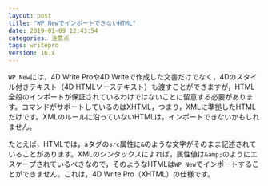 ```yaml
---
layout: post
title: "WP NewでインポートできないHTML"
date: 2019-01-09 12:43:54
categories: 注意点 
tags: writepro
version: 16.x
---
```


``WP New``には，4D Write Proや4D Writeで作成した文書だけでなく，4Dのスタイル付きテキスト（4D HTMLソーステキスト）も渡すことができますが，HTML全般のインポートが保証されているわけではないことに留意する必要があります。コマンドがサポートしているのはXHTML，つまり，XMLに準拠したHTMLだけです。XMLのルールに沿っていないHTMLは，インポートできないかもしれません。

たとえば，HTMLでは，``a``タグの``src``属性に``&``のような文字がそのまま記述されていることがあります。XMLのシンタックスによれば，属性値は``&amp;``のようにエスケープされているべきなので，そのようなHTMLは``WP New``でインポートすることができません。これは，4D Write Pro（XHTML）の仕様です。
